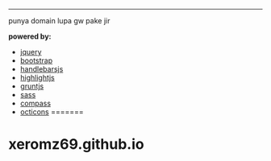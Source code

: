-------------------------------

punya domain lupa gw pake jir

__powered by:__
- [jquery](http://jquery.org)
- [bootstrap](http://getbootstrap.com)
- [handlebarsjs](http://handlebarsjs.com)
- [highlightjs](http://http://highlightjs.org)
- [gruntjs](http://gruntjs.com)
- [sass](http://sass-lang.com)
- [compass](http://compass-style.org)
- [octicons](https://github.com/styleguide/css/7.0)
=======
# xeromz69.github.io
